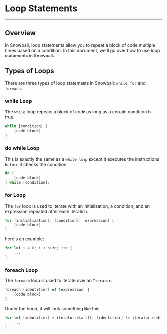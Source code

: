 # Loop Statements

---

## Overview

In Snowball, loop statements allow you to repeat a block of code multiple times based on a condition. In this document, we'll go over how to use loop statements in Snowball.

## Types of Loops

There are three types of loop statements in Snowball: `while`, `for` and `foreach`.

### while Loop

The `while` loop repeats a block of code as long as a certain condition is true.

```rust
while [condition] {
    [code block]
}
```

### do while Loop

This is exactly the same as a `while loop` except it executes the instructions `before` it checks the condition.

```rust
do {
    [code block]
} while [condition];
```

### for Loop

The `for` loop is used to iterate with an initialization, a condition, and an expression repeated after each iteration.

```rust
for [initialization]; [condition]; [expression] {
    [code block]
}
```

here's an example:

```rust
for let i = 0; i < size; i++ {
    ...
}
```

### foreach Loop

The `foreach` loop is used to iterate over an `Iterator`.

```typescript
foreach [identifier] of [expression] {
    [code block]
}
```

Under the hood, it will look something like this:

```rust
for let [identifier] = iterator.start(); [identifier] != iterator.end(); iterator++ {
    ...
}
```
